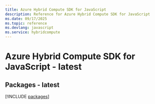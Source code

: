```yaml
---
title: Azure Hybrid Compute SDK for JavaScript
description: Reference for Azure Hybrid Compute SDK for JavaScript
ms.date: 09/17/2025
ms.topic: reference
ms.devlang: javascript
ms.service: hybridcompute
---
```

# Azure Hybrid Compute SDK for JavaScript - latest
## Packages - latest
[!INCLUDE [packages](hybrid-compute-index.md)]